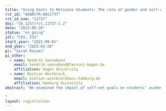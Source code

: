 ```yaml
---
title: "Using Goals to Motivate Students: The role of gender and self-control"
rct_id: "AEARCTR-0011737"
rct_id_num: "11737"
doi: "10.1257/rct.11737-1.2"
date: "2023-09-28"
status: "on_going"
jel: "C93, I23"
start_year: "2021-09-01"
end_year: "2025-02-28"
pi: "Sarah Rezaei"
pi_other:
  - name: Hendrik Sonnabend
    email: hendrik.sonnabend@fernuni-hagen.de
    affiliation: Hagen University
  - name: Bastian Westbrock
    email: bastian.westbrock@uni-hamburg.de
    affiliation: Hamburg University
abstract: "We examined the impact of self-set goals on students' academic efforts and performance in a classroom intervention conducted at two European universities. Students were randomly assigned to a control group and two treatment groups. In the treatment groups, participants set a performance goal for their final course exam, and in one treatment, they could earn a monetary reward if they achieved their goals. Students in the control group did not set any performance goals. 
"
layout: registration
---
```



